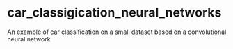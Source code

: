 # car_classigication_neural_networks
An example of car classification on a small dataset based on a convolutional neural network
